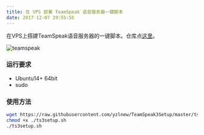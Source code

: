 ```yaml
---
title: 在 VPS 部署 TeamSpeak 语音服务器一键脚本
date: 2017-12-07 19:55:55
---
```


在VPS上搭建TeamSpeak语音服务器的一键脚本。仓库点[这里](https://github.com/yzlnew/TeamSpeak3Setup)。

![teamspeak](https://www.teamspeak.com/assets/images/logos/teamspeak.png)

<!--more-->

### 运行要求

- Ubuntu14+ 64bit
- sudo

### 使用方法

```bash
wget https://raw.githubusercontent.com/yzlnew/TeamSpeak3Setup/master/ts3setup.sh
chmod +x ./ts3setup.sh
./ts3setup.sh
```

